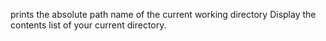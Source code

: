 prints the absolute path name of the current working directory
Display the contents list of your current directory.
